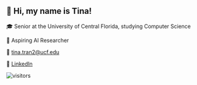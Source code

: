 ## 👋 Hi, my name is Tina!
🎓 Senior at the University of Central Florida, studying Computer Science

🔭 Aspiring AI Researcher

📧 [tina.tran2@ucf.edu](tina.tran2@ucf.edu)  

🔗 [LinkedIn](https://www.linkedin.com/in/tinaungtran/)

![visitors](https://visitor-badge.glitch.me/badge?page_id=TTrumpet.TTrumpet&left_color=green&right_color=red)
<!--
**TTrumpet/TTrumpet** is a ✨ _special_ ✨ repository because its `README.md` (this file) appears on your GitHub profile.

Here are some ideas to get you started:

- 🔭 I’m currently working on ...
- 🌱 I’m currently learning ...
- 👯 I’m looking to collaborate on ...
- 🤔 I’m looking for help with ...
- 💬 Ask me about ...
- 📫 How to reach me: ...
- 😄 Pronouns: ...
- ⚡ Fun fact: ...
-->

